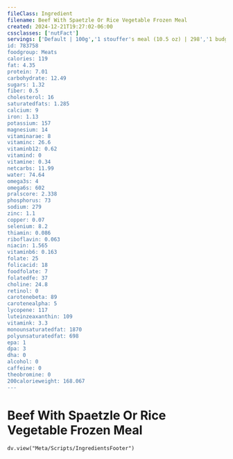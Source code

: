 ```yaml
---
fileClass: Ingredient
filename: Beef With Spaetzle Or Rice Vegetable Frozen Meal
created: 2024-12-21T19:27:02-06:00
cssclasses: ['nutFact']
servings: ['Default | 100g','1 stouffer's meal (10.5 oz) | 298','1 budget gourmet (8.5 oz) | 241']
id: 783758
foodgroup: Meats
calories: 119
fat: 4.35
protein: 7.01
carbohydrate: 12.49
sugars: 1.32
fiber: 0.5
cholesterol: 16
saturatedfats: 1.285
calcium: 9
iron: 1.13
potassium: 157
magnesium: 14
vitaminarae: 8
vitaminc: 26.6
vitaminb12: 0.62
vitamind: 0
vitamine: 0.34
netcarbs: 11.99
water: 74.64
omega3s: 4
omega6s: 602
pralscore: 2.338
phosphorus: 73
sodium: 279
zinc: 1.1
copper: 0.07
selenium: 8.2
thiamin: 0.086
riboflavin: 0.063
niacin: 1.565
vitaminb6: 0.163
folate: 25
folicacid: 18
foodfolate: 7
folatedfe: 37
choline: 24.8
retinol: 0
carotenebeta: 89
carotenealpha: 5
lycopene: 117
luteinzeaxanthin: 109
vitamink: 3.3
monounsaturatedfat: 1870
polyunsaturatedfat: 698
epa: 1
dpa: 3
dha: 0
alcohol: 0
caffeine: 0
theobromine: 0
200calorieweight: 168.067
---
```


# Beef With Spaetzle Or Rice Vegetable Frozen Meal

```dataviewjs
dv.view("Meta/Scripts/IngredientsFooter")
```